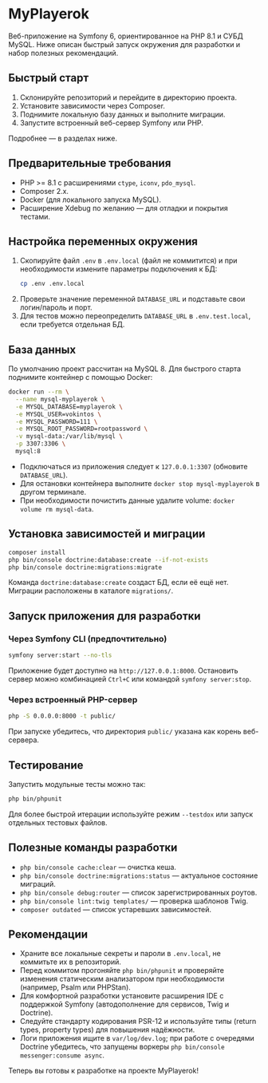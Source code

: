 # MyPlayerok

Веб-приложение на Symfony 6, ориентированное на PHP 8.1 и СУБД MySQL. Ниже описан быстрый запуск окружения для разработки и набор полезных рекомендаций.

## Быстрый старт

1. Склонируйте репозиторий и перейдите в директорию проекта.
2. Установите зависимости через Composer.
3. Поднимите локальную базу данных и выполните миграции.
4. Запустите встроенный веб-сервер Symfony или PHP.

Подробнее — в разделах ниже.

## Предварительные требования

- PHP >= 8.1 с расширениями `ctype`, `iconv`, `pdo_mysql`.
- Composer 2.x.
- Docker (для локального запуска MySQL).
- Расширение Xdebug по желанию — для отладки и покрытия тестами.

## Настройка переменных окружения

1. Скопируйте файл `.env` в `.env.local` (файл не коммитится) и при необходимости измените параметры подключения к БД:
   ```bash
   cp .env .env.local
   ```
2. Проверьте значение переменной `DATABASE_URL` и подставьте свои логин/пароль и порт.
3. Для тестов можно переопределить `DATABASE_URL` в `.env.test.local`, если требуется отдельная БД.

## База данных

По умолчанию проект рассчитан на MySQL 8. Для быстрого старта поднимите контейнер с помощью Docker:

```bash
docker run --rm \
  --name mysql-myplayerok \
  -e MYSQL_DATABASE=myplayerok \
  -e MYSQL_USER=vokintos \
  -e MYSQL_PASSWORD=111 \
  -e MYSQL_ROOT_PASSWORD=rootpassword \
  -v mysql-data:/var/lib/mysql \
  -p 3307:3306 \
  mysql:8
```

- Подключаться из приложения следует к `127.0.0.1:3307` (обновите `DATABASE_URL`).
- Для остановки контейнера выполните `docker stop mysql-myplayerok` в другом терминале.
- При необходимости почистить данные удалите volume: `docker volume rm mysql-data`.

## Установка зависимостей и миграции

```bash
composer install
php bin/console doctrine:database:create --if-not-exists
php bin/console doctrine:migrations:migrate
```

Команда `doctrine:database:create` создаст БД, если её ещё нет. Миграции расположены в каталоге `migrations/`.

## Запуск приложения для разработки

### Через Symfony CLI (предпочтительно)
```bash
symfony server:start --no-tls
```
Приложение будет доступно на `http://127.0.0.1:8000`. Остановить сервер можно комбинацией `Ctrl+C` или командой `symfony server:stop`.

### Через встроенный PHP-сервер
```bash
php -S 0.0.0.0:8000 -t public/
```

При запуске убедитесь, что директория `public/` указана как корень веб-сервера.

## Тестирование

Запустить модульные тесты можно так:
```bash
php bin/phpunit
```

Для более быстрой итерации используйте режим `--testdox` или запуск отдельных тестовых файлов.

## Полезные команды разработки

- `php bin/console cache:clear` — очистка кеша.
- `php bin/console doctrine:migrations:status` — актуальное состояние миграций.
- `php bin/console debug:router` — список зарегистрированных роутов.
- `php bin/console lint:twig templates/` — проверка шаблонов Twig.
- `composer outdated` — список устаревших зависимостей.

## Рекомендации

- Храните все локальные секреты и пароли в `.env.local`, не коммитьте их в репозиторий.
- Перед коммитом прогоняйте `php bin/phpunit` и проверяйте изменения статическим анализатором при необходимости (например, Psalm или PHPStan).
- Для комфортной разработки установите расширения IDE с поддержкой Symfony (автодополнение для сервисов, Twig и Doctrine).
- Следуйте стандарту кодирования PSR-12 и используйте типы (return types, property types) для повышения надёжности.
- Логи приложения ищите в `var/log/dev.log`; при работе с очередями Doctrine убедитесь, что запущены воркеры `php bin/console messenger:consume async`.

Теперь вы готовы к разработке на проекте MyPlayerok!
